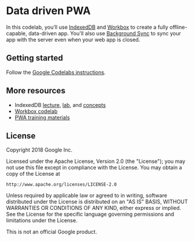 # Data driven PWA

In this codelab, you’ll use [IndexedDB](https://developer.mozilla.org/en-US/docs/Web/API/IndexedDB_API) and [Workbox](https://workboxjs.org/) to create a fully offline-capable, data-driven app. You'll also use [Background Sync](https://developers.google.com/web/updates/2015/12/background-sync) to sync your app with the server even when your web app is closed.

## Getting started

Follow the [Google Codelabs instructions](https://codelabs.developers.google.com/codelabs/workbox-indexeddb/index.html?index=..%2F..%2Findex#0).

## More resources

* IndexedDB [lecture](https://developers.google.com/web/ilt/pwa/working-with-indexeddb-slides), [lab](https://developers.google.com/web/ilt/pwa/lab-indexeddb), and [concepts](https://developers.google.com/web/ilt/pwa/working-with-indexeddb)
* [Workbox codelab](https://codelabs.developers.google.com/codelabs/workbox-lab/#0)
* [PWA training materials](https://developers.google.com/web/ilt/pwa/)

## License

Copyright 2018 Google Inc.

Licensed under the Apache License, Version 2.0 (the "License");
you may not use this file except in compliance with the License.
You may obtain a copy of the License at

    http://www.apache.org/licenses/LICENSE-2.0

Unless required by applicable law or agreed to in writing, software
distributed under the License is distributed on an "AS IS" BASIS,
WITHOUT WARRANTIES OR CONDITIONS OF ANY KIND, either express or implied.
See the License for the specific language governing permissions and
limitations under the License.

This is not an official Google product.
